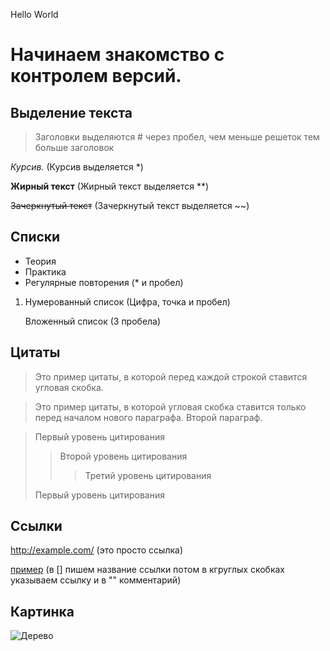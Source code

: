 Hello World

# Начинаем знакомство с контролем версий.

## Выделение текста

> Заголовки выделяются # через пробел, чем меньше решеток тем больше заголовок

*Курсив.* (Курсив выделяется *)

**Жирный текст** (Жирный текст выделяется **)

~~Зачеркнутый текст~~ (Зачеркнутый текст выделяется ~~)

## Списки 


* Теория
* Практика
* Регулярные повторения (* и пробел)

1. Нумерованный список (Цифра, точка и пробел)

   Вложенный список (3 пробела)


## Цитаты

> Это пример цитаты,
> в которой перед каждой строкой
> ставится угловая скобка.

> Это пример цитаты,
в которой угловая скобка
ставится только перед началом нового параграфа.
> Второй параграф.

> Первый уровень цитирования
>> Второй уровень цитирования
>>> Третий уровень цитирования
>
>Первый уровень цитирования


## Ссылки

http://example.com/ (это просто ссылка)

 [пример](http://example.com/ "можно оставить подсказку") (в [] пишем название ссылки потом в кгруглых скобках указываем ссылку и в "" комментарий)

## Картинка

 ![Дерево](/"C:\Users\poerg\Desktop\Git\cyprus-1990939.jpg")